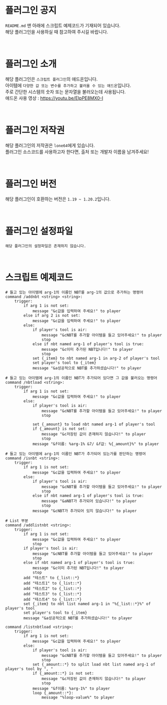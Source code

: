 # 플러그인 공지
`README.md` 맨 아래에 스크립트 예제코드가 기재되어 있습니다.<br>
해당 플러그인을 사용하실 때 참고하여 주시길 바랍니다.

<br>

# 플러그인 소개
해당 플러그인은 `스크립트 플러그인`의 애드온입니다.<br>
아이템에 `다양한 값 또는 변수를 추가하고 불러올 수 있는 애드온`입니다.<br>
주로 간단한 시스템의 숫자 또는 문자열을 불러오는데 사용됩니다.<br>
애드온 사용 영상 : https://youtu.be/EIpPE8MX0-I

<br>

# 플러그인 저작권
해당 플러그인의 저작권은 `lone64`에게 있습니다.<br>
플러그인 소스코드를 사용하고자 한다면, 출처 또는 개발자 이름을 남겨주세요!

<br>

# 플러그인 버전
해당 플러그인이 호환하는 버전은 `1.19 ~ 1.20.2`입니다.

<br>

# 플러그인 설정파일
`해당 플러그인의 설정파일은 존재하지 않습니다.`

<br>

# 스크립트 예제코드
```skript
# 들고 있는 아이템에 arg-1의 이름인 NBT를 arg-1의 값으로 추가하는 명령어
command /addnbt <string> <string>:
	trigger:
		if arg 1 is not set:
			message "&c값을 입력하여 주세요!" to player
		else if arg 2 is not set:
			message "&c값을 입력하여 주세요!" to player
		else:
			if player's tool is air:
				message "&cNBT를 추가할 아이템을 들고 있어주세요!" to player
				stop
			else if nbt named arg-1 of player's tool is true:
				message "&c이미 추가된 NBT입니다!" to player
				stop
			set {_item} to nbt named arg-1 in arg-2 of player's tool
			set player's tool to {_item}
			message "&a성공적으로 NBT를 추가하셨습니다!" to player

# 들고 있는 아이템에 arg-1의 이름인 NBT가 추가되어 있다면 그 값을 불러오는 명령어
command /nbtload <string>:
	trigger:
		if arg 1 is not set:
			message "&c값을 입력하여 주세요!" to player
		else:
			if player's tool is air:
				message "&cNBT를 추가할 아이템을 들고 있어주세요!" to player
				stop

			set {_amount} to load nbt named arg-1 of player's tool
			if {_amount} is not set:
				message "&c저장된 값이 존재하지 않습니다!" to player
				stop
			message "&f이름: %arg-1% &7/ &f값: %{_amount}%" to player

# 들고 있는 아이템에 arg-1의 이름인 NBT가 추가되어 있는가를 판단하는 명령어
command /isnbt <string>:
	trigger:
		if arg 1 is not set:
			message "&c값을 입력하여 주세요!" to player
		else:
			if player's tool is air:
				message "&cNBT를 추가할 아이템을 들고 있어주세요!" to player
				stop
			else if nbt named arg-1 of player's tool is true:
				message "&aNBT가 추가되어 있습니다!" to player
				stop
			message "&cNBT가 추가되어 있지 않습니다!" to player

# List 부분
command /addlistnbt <string>:
	trigger:
		if arg 1 is not set:
			message "&c값을 입력하여 주세요!" to player
			stop
		if player's tool is air:
			message "&cNBT를 추가할 아이템을 들고 있어주세요!" to player
			stop
		else if nbt named arg-1 of player's tool is true:
			message "&c이미 추가된 NBT입니다!" to player
			stop
		add "테스트" to {_list::*}
		add "테스트1" to {_list::*}
		add "테스트2" to {_list::*}
		add "테스트3" to {_list::*}
		add "테스트4" to {_list::*}
		set {_item} to nbt list named arg-1 in "%{_list::*}%" of player's tool
		set player's tool to {_item}
		message "&a성공적으로 NBT를 추가하셨습니다!" to player

command /listnbtload <string>:
	trigger:
		if arg 1 is not set:
			message "&c값을 입력하여 주세요!" to player
		else:
			if player's tool is air:
				message "&cNBT를 추가할 아이템을 들고 있어주세요!" to player
				stop
			set {_amount::*} to split load nbt list named arg-1 of player's tool by ", "
			if {_amount::*} is not set:
				message "&c저장된 값이 존재하지 않습니다!" to player
				stop
			message "&f이름: %arg-1%" to player
			loop {_amount::*}:
				message "%loop-value%" to player
```
